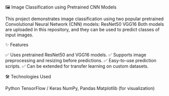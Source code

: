 🖼️ Image Classification using Pretrained CNN Models

This project demonstrates image classification using two popular pretrained Convolutional Neural Network (CNN) models:
  ResNet50
  VGG16
Both models are uploaded in this repository, and they can be used to predict classes of input images.

✨ Features

  ✅ Uses pretrained ResNet50 and VGG16 models.
  ✅ Supports image preprocessing and resizing before predictions.
  ✅ Easy-to-use prediction scripts.
  ✅ Can be extended for transfer learning on custom datasets.

🛠️ Technologies Used

Python
TensorFlow / Keras
NumPy, Pandas
Matplotlib (for visualization)
